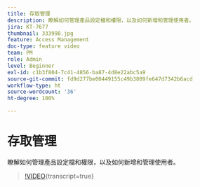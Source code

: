```yaml
---
title: 存取管理
description: 瞭解如何管理產品設定檔和權限，以及如何新增和管理使用者。
jira: KT-7677
thumbnail: 333998.jpg
feature: Access Management
doc-type: feature video
team: PM
role: Admin
level: Beginner
exl-id: c1b3f804-7c41-4856-ba87-4d8e22abc5a9
source-git-commit: fd9d277be00449155c49b3809fe647d7342b6acd
workflow-type: ht
source-wordcount: '36'
ht-degree: 100%

---
```


# 存取管理

瞭解如何管理產品設定檔和權限，以及如何新增和管理使用者。

>[!VIDEO](https://video.tv.adobe.com/v/333998?quality=12&learn=on){transcript=true}
